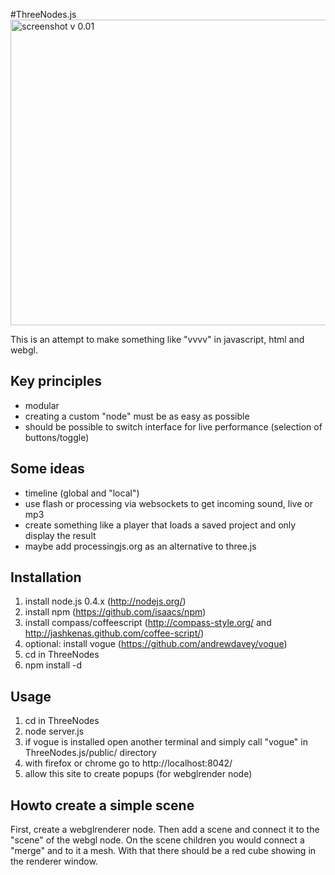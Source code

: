 #ThreeNodes.js
<img src="http://github.com/idflood/ThreeNodes.js/raw/master/misc/screenshot1.jpg" width="900" height="489" alt="screenshot v 0.01">

This is an attempt to make something like "vvvv" in javascript, html and webgl.

## Key principles
- modular
- creating a custom "node" must be as easy as possible
- should be possible to switch interface for live performance (selection of buttons/toggle)

## Some ideas
- timeline (global and "local")
- use flash or processing via websockets to get incoming sound, live or mp3
- create something like a player that loads a saved project and only display the result
- maybe add processingjs.org as an alternative to three.js

## Installation
1. install node.js 0.4.x (http://nodejs.org/)
2. install npm (https://github.com/isaacs/npm)
3. install compass/coffeescript (http://compass-style.org/ and http://jashkenas.github.com/coffee-script/)
4. optional: install vogue (https://github.com/andrewdavey/vogue)
5. cd in ThreeNodes
6. npm install -d

## Usage
1. cd in ThreeNodes
2. node server.js
3. if vogue is installed open another terminal and simply call "vogue" in ThreeNodes.js/public/ directory
4. with firefox or chrome go to http://localhost:8042/
5. allow this site to create popups (for webglrender node)

## Howto create a simple scene
First, create a webglrenderer node. Then add a scene and connect it to the "scene" of the webgl node. On the scene children you would connect a "merge" and to it a mesh. With that there should be a red cube showing in the renderer window.
